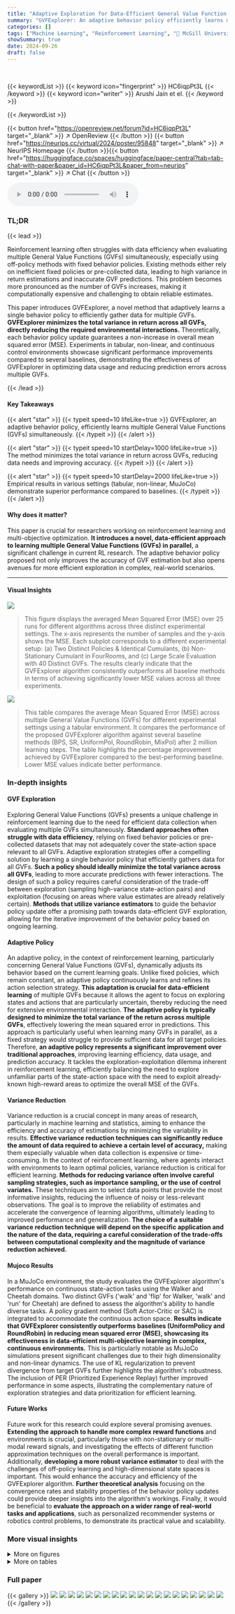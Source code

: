 ```yaml
---
title: "Adaptive Exploration for Data-Efficient General Value Function Evaluations"
summary: "GVFExplorer: An adaptive behavior policy efficiently learns multiple GVFs by minimizing return variance, optimizing data usage and reducing prediction errors."
categories: []
tags: ["Machine Learning", "Reinforcement Learning", "🏢 McGill University",]
showSummary: true
date: 2024-09-26
draft: false
---
```


<br>

{{< keywordList >}}
{{< keyword icon="fingerprint" >}} HC6iqpPt3L {{< /keyword >}}
{{< keyword icon="writer" >}} Arushi Jain et el. {{< /keyword >}}
 
{{< /keywordList >}}

{{< button href="https://openreview.net/forum?id=HC6iqpPt3L" target="_blank" >}}
↗ OpenReview
{{< /button >}}
{{< button href="https://neurips.cc/virtual/2024/poster/95848" target="_blank" >}}
↗ NeurIPS Homepage
{{< /button >}}{{< button href="https://huggingface.co/spaces/huggingface/paper-central?tab=tab-chat-with-paper&paper_id=HC6iqpPt3L&paper_from=neurips" target="_blank" >}}
↗ Chat
{{< /button >}}



<audio controls>
    <source src="https://ai-paper-reviewer.com/HC6iqpPt3L/podcast.wav" type="audio/wav">
    Your browser does not support the audio element.
</audio>


### TL;DR


{{< lead >}}

Reinforcement learning often struggles with data efficiency when evaluating multiple General Value Functions (GVFs) simultaneously, especially using off-policy methods with fixed behavior policies.  Existing methods either rely on inefficient fixed policies or pre-collected data, leading to high variance in return estimations and inaccurate GVF predictions. This problem becomes more pronounced as the number of GVFs increases, making it computationally expensive and challenging to obtain reliable estimates.

This paper introduces GVFExplorer, a novel method that adaptively learns a single behavior policy to efficiently gather data for multiple GVFs. **GVFExplorer minimizes the total variance in return across all GVFs, directly reducing the required environmental interactions.**  Theoretically, each behavior policy update guarantees a non-increase in overall mean squared error (MSE). Experiments in tabular, non-linear, and continuous control environments showcase significant performance improvements compared to several baselines, demonstrating the effectiveness of GVFExplorer in optimizing data usage and reducing prediction errors across multiple GVFs.

{{< /lead >}}


#### Key Takeaways

{{< alert "star" >}}
{{< typeit speed=10 lifeLike=true >}} GVFExplorer, an adaptive behavior policy, efficiently learns multiple General Value Functions (GVFs) simultaneously. {{< /typeit >}}
{{< /alert >}}

{{< alert "star" >}}
{{< typeit speed=10 startDelay=1000 lifeLike=true >}} The method minimizes the total variance in return across GVFs, reducing data needs and improving accuracy. {{< /typeit >}}
{{< /alert >}}

{{< alert "star" >}}
{{< typeit speed=10 startDelay=2000 lifeLike=true >}} Empirical results in various settings (tabular, non-linear, MuJoCo) demonstrate superior performance compared to baselines. {{< /typeit >}}
{{< /alert >}}

#### Why does it matter?
This paper is crucial for researchers working on reinforcement learning and multi-objective optimization.  **It introduces a novel, data-efficient approach to learning multiple General Value Functions (GVFs) in parallel**, a significant challenge in current RL research. The adaptive behavior policy proposed not only improves the accuracy of GVF estimation but also opens avenues for more efficient exploration in complex, real-world scenarios.

------
#### Visual Insights



![](https://ai-paper-reviewer.com/HC6iqpPt3L/figures_5_1.jpg)

> This figure displays the averaged Mean Squared Error (MSE) over 25 runs for different algorithms across three distinct experimental settings.  The x-axis represents the number of samples and the y-axis shows the MSE. Each subplot corresponds to a different experimental setup: (a) Two Distinct Policies & Identical Cumulants, (b) Non-Stationary Cumulant in FourRooms, and (c) Large Scale Evaluation with 40 Distinct GVFs.  The results clearly indicate that the GVFExplorer algorithm consistently outperforms all baseline methods in terms of achieving significantly lower MSE values across all three experiments.





![](https://ai-paper-reviewer.com/HC6iqpPt3L/tables_17_1.jpg)

> This table compares the average Mean Squared Error (MSE) across multiple General Value Functions (GVFs) for different experimental settings using a tabular environment.  It compares the performance of the proposed GVFExplorer algorithm against several baseline methods (BPS, SR, UniformPol, RoundRobin, MixPol) after 2 million learning steps.  The table highlights the percentage improvement achieved by GVFExplorer compared to the best-performing baseline.  Lower MSE values indicate better performance.





### In-depth insights


#### GVF Exploration
Exploring General Value Functions (GVFs) presents a unique challenge in reinforcement learning due to the need for efficient data collection when evaluating multiple GVFs simultaneously.  **Standard approaches often struggle with data efficiency**, relying on fixed behavior policies or pre-collected datasets that may not adequately cover the state-action space relevant to all GVFs.  Adaptive exploration strategies offer a compelling solution by learning a single behavior policy that efficiently gathers data for all GVFs. **Such a policy should ideally minimize the total variance across all GVFs**, leading to more accurate predictions with fewer interactions.  The design of such a policy requires careful consideration of the trade-off between exploration (sampling high-variance state-action pairs) and exploitation (focusing on areas where value estimates are already relatively certain).  **Methods that utilize variance estimators** to guide the behavior policy update offer a promising path towards data-efficient GVF exploration,  allowing for the iterative improvement of the behavior policy based on ongoing learning.

#### Adaptive Policy
An adaptive policy, in the context of reinforcement learning, particularly concerning General Value Functions (GVFs), dynamically adjusts its behavior based on the current learning goals. Unlike fixed policies, which remain constant, an adaptive policy continuously learns and refines its action selection strategy.  **This adaptation is crucial for data-efficient learning** of multiple GVFs because it allows the agent to focus on exploring states and actions that are particularly uncertain, thereby reducing the need for extensive environmental interaction.  **The adaptive policy is typically designed to minimize the total variance of the return across multiple GVFs**, effectively lowering the mean squared error in predictions. This approach is particularly useful when learning many GVFs in parallel, as a fixed strategy would struggle to provide sufficient data for all target policies. Therefore, **an adaptive policy represents a significant improvement over traditional approaches**, improving learning efficiency, data usage, and prediction accuracy. It tackles the exploration-exploitation dilemma inherent in reinforcement learning, efficiently balancing the need to explore unfamiliar parts of the state-action space with the need to exploit already-known high-reward areas to optimize the overall MSE of the GVFs.

#### Variance Reduction
Variance reduction is a crucial concept in many areas of research, particularly in machine learning and statistics, aiming to enhance the efficiency and accuracy of estimations by minimizing the variability in results.  **Effective variance reduction techniques can significantly reduce the amount of data required to achieve a certain level of accuracy,** making them especially valuable when data collection is expensive or time-consuming.  In the context of reinforcement learning, where agents interact with environments to learn optimal policies, variance reduction is critical for efficient learning.  **Methods for reducing variance often involve careful sampling strategies, such as importance sampling, or the use of control variates.**  These techniques aim to select data points that provide the most informative insights, reducing the influence of noisy or less-relevant observations.  The goal is to improve the reliability of estimates and accelerate the convergence of learning algorithms, ultimately leading to improved performance and generalization. **The choice of a suitable variance reduction technique will depend on the specific application and the nature of the data, requiring a careful consideration of the trade-offs between computational complexity and the magnitude of variance reduction achieved.**

#### Mujoco Results
In a MuJoCo environment, the study evaluates the GVFExplorer algorithm's performance on continuous state-action tasks using the Walker and Cheetah domains.  Two distinct GVFs ('walk' and 'flip' for Walker, 'walk' and 'run' for Cheetah) are defined to assess the algorithm's ability to handle diverse tasks.  A policy gradient method (Soft Actor-Critic or SAC) is integrated to accommodate the continuous action space.  **Results indicate that GVFExplorer consistently outperforms baselines (UniformPolicy and RoundRobin) in reducing mean squared error (MSE), showcasing its effectiveness in data-efficient multi-objective learning in complex, continuous environments.**  This is particularly notable as MuJoCo simulations present significant challenges due to their high dimensionality and non-linear dynamics.  The use of KL regularization to prevent divergence from target GVFs further highlights the algorithm's robustness.  The inclusion of PER (Prioritized Experience Replay) further improved performance in some aspects, illustrating the complementary nature of exploration strategies and data prioritization for efficient learning.

#### Future Works
Future work for this research could explore several promising avenues.  **Extending the approach to handle more complex reward functions** and environments is crucial, particularly those with non-stationary or multi-modal reward signals, and investigating the effects of different function approximation techniques on the overall performance is important.  Additionally, **developing a more robust variance estimator** to deal with the challenges of off-policy learning and high-dimensional state spaces is important.  This would enhance the accuracy and efficiency of the GVFExplorer algorithm.  **Further theoretical analysis** focusing on the convergence rates and stability properties of the behavior policy updates could provide deeper insights into the algorithm's workings.  Finally, it would be beneficial to **evaluate the approach on a wider range of real-world tasks and applications**, such as personalized recommender systems or robotics control problems, to demonstrate its practical value and scalability.


### More visual insights

<details>
<summary>More on figures
</summary>


![](https://ai-paper-reviewer.com/HC6iqpPt3L/figures_7_1.jpg)

> This figure compares the Mean Squared Error (MSE) performance of the proposed GVFExplorer algorithm against several baseline methods across three different experimental scenarios.  The x-axis represents the number of samples used, and the y-axis shows the average MSE across all GVFs (General Value Functions). The three subfigures showcase different experimental settings: (a) Two Distinct Policies & Identical Cumulants, (b) Non-Stationary Cumulant in FourRooms, and (c) Large Scale Evaluation with 40 Distinct GVFs. In all cases, GVFExplorer consistently outperforms the baselines, demonstrating its effectiveness in learning multiple GVFs efficiently and accurately.


![](https://ai-paper-reviewer.com/HC6iqpPt3L/figures_7_2.jpg)

> This figure compares the performance of GVFExplorer against a baseline method (RoundRobin) for estimating two General Value Functions (GVFs) with distinct target policies and distinct cumulants in a gridworld environment.  The averaged Mean Squared Error (MSE) is shown, along with heatmaps visualizing the absolute error in GVF value predictions for both methods.  The heatmaps reveal that GVFExplorer achieves significantly lower errors, particularly in areas where the RoundRobin baseline exhibits higher uncertainty.


![](https://ai-paper-reviewer.com/HC6iqpPt3L/figures_8_1.jpg)

> This figure compares the performance of GVFExplorer against several baselines in a continuous state environment with non-linear function approximation using both standard experience replay and prioritized experience replay (PER).  The results show that GVFExplorer achieves the lowest mean squared error (MSE) in both cases, highlighting the effectiveness of the algorithm even with complex function approximation.  The use of PER further improves the performance of all methods.


![](https://ai-paper-reviewer.com/HC6iqpPt3L/figures_9_1.jpg)

> This figure compares the performance of GVFExplorer against two baselines (UniformPolicy and RoundRobin) across two MuJoCo environments (Walker and Cheetah) in terms of averaged Mean Squared Error (MSE).  The results show that GVFExplorer consistently achieves lower MSE than the baselines, highlighting its effectiveness in efficiently learning multiple General Value Functions (GVFs) in complex continuous control environments.


![](https://ai-paper-reviewer.com/HC6iqpPt3L/figures_17_1.jpg)

> This figure shows three different types of cumulants used in the paper's experiments: constant, distractor, and drifter.  The constant cumulant has a fixed value. The distractor cumulant is a stationary signal with a fixed mean and variance, following a normal distribution. The drifter cumulant is a non-stationary signal, modeled as a zero-mean random walk with low variance. The figure visually represents how each type of cumulant varies over time.


![](https://ai-paper-reviewer.com/HC6iqpPt3L/figures_18_1.jpg)

> This figure shows the sensitivity analysis of varying learning rates for value functions (all baselines) and variance functions (GVFExplorer) with the averaged MSE performance in Two Distinct Policies & Identical Cumulants. The learning rate resulting in the lowest MSE was selected as optimal. For each algorithm, the averaged MSE across multiple GVFs is shown.  The optimal hyperparameters for each algorithm are obtained from these plots by selecting the combination of learning rates that resulted in the lowest MSE.


![](https://ai-paper-reviewer.com/HC6iqpPt3L/figures_18_2.jpg)

> This figure shows the mean squared error (MSE) for two different general value functions (GVFs) over 25 independent runs in a 20x20 gridworld environment.  The two GVFs use distinct target policies but share the same cumulant (a distractor cumulant). The figure compares the performance of GVFExplorer to several baseline methods (RoundRobin, SR, etc.).  The results demonstrate that GVFExplorer achieves a lower MSE than the baselines, indicating improved performance in estimating the value functions.


![](https://ai-paper-reviewer.com/HC6iqpPt3L/figures_19_1.jpg)

> This figure shows the results of an experiment comparing GVFExplorer to several baseline methods for estimating two distinct general value functions (GVFs) in a grid environment.  The GVFs have different target policies and distinct distractor cumulants. The figure shows (a) the individual mean squared error (MSE) for each GVF over 25 runs.  Panels (b) and (c) show the estimated variance of the returns for each GVF, illustrating the higher variance areas that GVFExplorer prioritizes. The results demonstrate GVFExplorer's superior performance in minimizing MSE compared to the baselines.


![](https://ai-paper-reviewer.com/HC6iqpPt3L/figures_19_2.jpg)

> This figure compares the performance of GVFExplorer against several baseline methods in terms of Mean Squared Error (MSE) across multiple General Value Functions (GVFs).  The results are shown for three different experimental settings: 1) Two distinct policies with identical cumulants, 2) Non-stationary cumulants in a FourRooms environment, and 3) a large-scale evaluation involving 40 distinct GVFs. In all three scenarios, GVFExplorer demonstrates significantly lower MSE compared to baselines, indicating its superior performance in accurately estimating multiple GVFs with improved data efficiency.


![](https://ai-paper-reviewer.com/HC6iqpPt3L/figures_20_1.jpg)

> This figure shows how the performance of different algorithms changes when the resolution of the state space representation is reduced.  As expected, performance degrades for all algorithms with lower resolution due to loss of information. However, GVFExplorer consistently outperforms the other methods even at lower resolutions. This highlights the algorithm's robustness to less precise state representations.


![](https://ai-paper-reviewer.com/HC6iqpPt3L/figures_20_2.jpg)

> This figure demonstrates the performance of GVFExplorer in a FourRooms environment with non-stationary rewards.  Panels (a) and (b) show heatmaps of the estimated variance (M) at different stages of training, illustrating how GVFExplorer adapts to track the changing reward. Panel (c) shows how the average MSE changes as the variability (σ) of the non-stationary reward is increased, revealing GVFExplorer's robustness to this variation.


![](https://ai-paper-reviewer.com/HC6iqpPt3L/figures_21_1.jpg)

> This figure shows the 10 different cumulants used in the large-scale evaluation experiment with 40 distinct GVFs. Each cumulant is assigned to a specific region (goal) in the 20x20 gridworld environment. The color intensity of each grid cell represents the empirical value of the cumulant in that region. The figure helps to visualize the distribution of cumulants across the gridworld and aids in understanding how different cumulants contribute to the overall GVF evaluation task.


![](https://ai-paper-reviewer.com/HC6iqpPt3L/figures_21_2.jpg)

> The figure compares the performance of using Importance Sampling (IS) and Expected Sarsa for updating the value function in the FourRooms environment.  It shows that Expected Sarsa achieves a lower mean squared error (MSE) and converges faster than IS. This indicates that Expected Sarsa is a more effective method for off-policy learning in this environment.


![](https://ai-paper-reviewer.com/HC6iqpPt3L/figures_22_1.jpg)

> This figure compares the performance of different algorithms with and without prioritized experience replay (PER) for estimating general value functions in a continuous state environment with non-linear function approximation.  It shows that GVFExplorer consistently achieves lower mean squared error (MSE) than the other baselines, both with and without PER.  The use of PER further improves the performance of most algorithms, especially GVFExplorer. The plots visualize the average MSE and the absolute error in GVF value estimations to provide a more detailed view of performance.


![](https://ai-paper-reviewer.com/HC6iqpPt3L/figures_23_1.jpg)

> This figure compares the prediction errors of two different algorithms, RoundRobin and GVFExplorer, for estimating the values of two general value functions (GVFs) in a continuous environment. The top row displays the errors from the RoundRobin algorithm, while the bottom row shows the errors from the GVFExplorer algorithm.  Each column shows a different metric:  the average error across both GVFs, the error for the first GVF, and the error for the second GVF.  The results indicate that GVFExplorer achieves lower errors, particularly in areas where RoundRobin has higher errors, demonstrating its effectiveness in minimizing overall error.


![](https://ai-paper-reviewer.com/HC6iqpPt3L/figures_23_2.jpg)

> This figure shows the estimated variance of returns across states for two different GVFs (left and right goal). The color intensity reflects the magnitude of the variance, with brighter colors indicating higher variance. This visualization helps explain why GVFExplorer focuses on high-variance areas to improve the efficiency of data collection, thereby reducing the mean squared error in the GVF estimations.


![](https://ai-paper-reviewer.com/HC6iqpPt3L/figures_23_3.jpg)

> This figure compares the trajectories generated by GVFExplorer and RoundRobin in a continuous environment.  GVFExplorer's trajectories are more focused, aiming to minimize the overall variance and MSE. In contrast, RoundRobin's trajectories follow the given target policies more directly, potentially leading to less efficient exploration and higher MSE.


</details>




<details>
<summary>More on tables
</summary>


![](https://ai-paper-reviewer.com/HC6iqpPt3L/tables_17_2.jpg)
> This table presents the optimal hyperparameter settings for various experimental setups used in the paper.  It lists the learning rates (αQ for the Q-value network and αM for the variance network) that yielded the best performance (lowest MSE) for each experimental condition. The conditions include using identical or distinct cumulants, and the number of GVFs evaluated. The learning rates were optimized for different scenarios, demonstrating the adaptive nature of the algorithm.

![](https://ai-paper-reviewer.com/HC6iqpPt3L/tables_22_1.jpg)
> This table presents the average Mean Squared Error (MSE) for two General Value Functions (GVFs) across different algorithms in a continuous environment.  The algorithms are compared using both standard experience replay and prioritized experience replay, after 1 million learning steps.  The table shows that GVFExplorer consistently outperforms other methods, achieving lower MSE across both replay buffer types. The percent improvement of GVFExplorer over the best-performing baseline is also provided.

</details>




### Full paper

{{< gallery >}}
<img src="https://ai-paper-reviewer.com/HC6iqpPt3L/1.png" class="grid-w50 md:grid-w33 xl:grid-w25" />
<img src="https://ai-paper-reviewer.com/HC6iqpPt3L/2.png" class="grid-w50 md:grid-w33 xl:grid-w25" />
<img src="https://ai-paper-reviewer.com/HC6iqpPt3L/3.png" class="grid-w50 md:grid-w33 xl:grid-w25" />
<img src="https://ai-paper-reviewer.com/HC6iqpPt3L/4.png" class="grid-w50 md:grid-w33 xl:grid-w25" />
<img src="https://ai-paper-reviewer.com/HC6iqpPt3L/5.png" class="grid-w50 md:grid-w33 xl:grid-w25" />
<img src="https://ai-paper-reviewer.com/HC6iqpPt3L/6.png" class="grid-w50 md:grid-w33 xl:grid-w25" />
<img src="https://ai-paper-reviewer.com/HC6iqpPt3L/7.png" class="grid-w50 md:grid-w33 xl:grid-w25" />
<img src="https://ai-paper-reviewer.com/HC6iqpPt3L/8.png" class="grid-w50 md:grid-w33 xl:grid-w25" />
<img src="https://ai-paper-reviewer.com/HC6iqpPt3L/9.png" class="grid-w50 md:grid-w33 xl:grid-w25" />
<img src="https://ai-paper-reviewer.com/HC6iqpPt3L/10.png" class="grid-w50 md:grid-w33 xl:grid-w25" />
<img src="https://ai-paper-reviewer.com/HC6iqpPt3L/11.png" class="grid-w50 md:grid-w33 xl:grid-w25" />
<img src="https://ai-paper-reviewer.com/HC6iqpPt3L/12.png" class="grid-w50 md:grid-w33 xl:grid-w25" />
<img src="https://ai-paper-reviewer.com/HC6iqpPt3L/13.png" class="grid-w50 md:grid-w33 xl:grid-w25" />
<img src="https://ai-paper-reviewer.com/HC6iqpPt3L/14.png" class="grid-w50 md:grid-w33 xl:grid-w25" />
<img src="https://ai-paper-reviewer.com/HC6iqpPt3L/15.png" class="grid-w50 md:grid-w33 xl:grid-w25" />
<img src="https://ai-paper-reviewer.com/HC6iqpPt3L/16.png" class="grid-w50 md:grid-w33 xl:grid-w25" />
<img src="https://ai-paper-reviewer.com/HC6iqpPt3L/17.png" class="grid-w50 md:grid-w33 xl:grid-w25" />
<img src="https://ai-paper-reviewer.com/HC6iqpPt3L/18.png" class="grid-w50 md:grid-w33 xl:grid-w25" />
<img src="https://ai-paper-reviewer.com/HC6iqpPt3L/19.png" class="grid-w50 md:grid-w33 xl:grid-w25" />
<img src="https://ai-paper-reviewer.com/HC6iqpPt3L/20.png" class="grid-w50 md:grid-w33 xl:grid-w25" />
{{< /gallery >}}